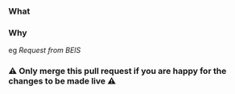 ### What
<!-- eg _Changes to accordian links on the Coronavirus business page_ -->

### Why
eg _Request from BEIS_

### :warning: Only merge this pull request if you are happy for the changes to be made live :warning:
